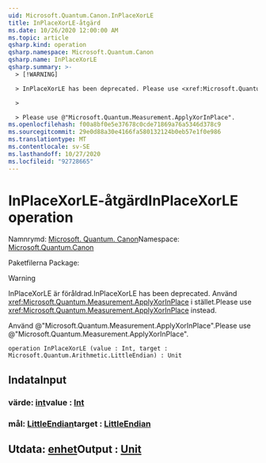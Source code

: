 ```yaml
---
uid: Microsoft.Quantum.Canon.InPlaceXorLE
title: InPlaceXorLE-åtgärd
ms.date: 10/26/2020 12:00:00 AM
ms.topic: article
qsharp.kind: operation
qsharp.namespace: Microsoft.Quantum.Canon
qsharp.name: InPlaceXorLE
qsharp.summary: >-
  > [!WARNING]

  > InPlaceXorLE has been deprecated. Please use <xref:Microsoft.Quantum.Measurement.ApplyXorInPlace> instead.

  >

  > Please use @"Microsoft.Quantum.Measurement.ApplyXorInPlace".
ms.openlocfilehash: f00a8bf0e5e37678c0cde71869a76a5346d378c9
ms.sourcegitcommit: 29e0d88a30e4166fa580132124b0eb57e1f0e986
ms.translationtype: MT
ms.contentlocale: sv-SE
ms.lasthandoff: 10/27/2020
ms.locfileid: "92728665"
---
```

# <a name="inplacexorle-operation"></a><span data-ttu-id="e9d72-102">InPlaceXorLE-åtgärd</span><span class="sxs-lookup"><span data-stu-id="e9d72-102">InPlaceXorLE operation</span></span>

<span data-ttu-id="e9d72-103">Namnrymd: [Microsoft. Quantum. Canon](xref:Microsoft.Quantum.Canon)</span><span class="sxs-lookup"><span data-stu-id="e9d72-103">Namespace: [Microsoft.Quantum.Canon](xref:Microsoft.Quantum.Canon)</span></span>

<span data-ttu-id="e9d72-104">Paketfilerna [](https://nuget.org/packages/)</span><span class="sxs-lookup"><span data-stu-id="e9d72-104">Package: [](https://nuget.org/packages/)</span></span>


> [!WARNING]
> <span data-ttu-id="e9d72-105">InPlaceXorLE är föråldrad.</span><span class="sxs-lookup"><span data-stu-id="e9d72-105">InPlaceXorLE has been deprecated.</span></span> <span data-ttu-id="e9d72-106">Använd <xref:Microsoft.Quantum.Measurement.ApplyXorInPlace> i stället.</span><span class="sxs-lookup"><span data-stu-id="e9d72-106">Please use <xref:Microsoft.Quantum.Measurement.ApplyXorInPlace> instead.</span></span>
>
> <span data-ttu-id="e9d72-107">Använd @"Microsoft.Quantum.Measurement.ApplyXorInPlace".</span><span class="sxs-lookup"><span data-stu-id="e9d72-107">Please use @"Microsoft.Quantum.Measurement.ApplyXorInPlace".</span></span>



```qsharp
operation InPlaceXorLE (value : Int, target : Microsoft.Quantum.Arithmetic.LittleEndian) : Unit
```


## <a name="input"></a><span data-ttu-id="e9d72-108">Indata</span><span class="sxs-lookup"><span data-stu-id="e9d72-108">Input</span></span>

### <a name="value--int"></a><span data-ttu-id="e9d72-109">värde: [int](xref:microsoft.quantum.lang-ref.int)</span><span class="sxs-lookup"><span data-stu-id="e9d72-109">value : [Int](xref:microsoft.quantum.lang-ref.int)</span></span>




### <a name="target--littleendian"></a><span data-ttu-id="e9d72-110">mål: [LittleEndian](xref:Microsoft.Quantum.Arithmetic.LittleEndian)</span><span class="sxs-lookup"><span data-stu-id="e9d72-110">target : [LittleEndian](xref:Microsoft.Quantum.Arithmetic.LittleEndian)</span></span>





## <a name="output--unit"></a><span data-ttu-id="e9d72-111">Utdata: [enhet](xref:microsoft.quantum.lang-ref.unit)</span><span class="sxs-lookup"><span data-stu-id="e9d72-111">Output : [Unit](xref:microsoft.quantum.lang-ref.unit)</span></span>


